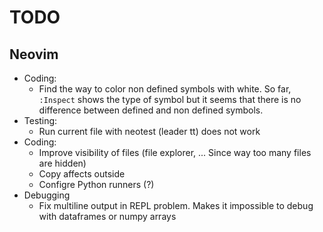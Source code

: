 # TODO

## Neovim

- Coding:
  - Find the way to color non defined symbols with white. So far, `:Inspect` shows the type of symbol but it seems that there is no difference between defined and non defined symbols.
- Testing:
  - Run current file with neotest (leader tt) does not work
- Coding:
  - Improve visibility of files (file explorer, <leader><leader>... Since way too many files are hidden)
  - Copy affects outside
  - Configre Python runners (?)
- Debugging
  - Fix multiline output in REPL problem. Makes it impossible to debug with dataframes or numpy arrays
